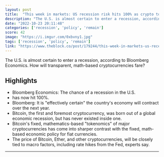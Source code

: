 ```yaml
---
layout: post
title:  "This week in markets: US recession risk hits 100% as crypto tokenomics highlighted"
description: "The U.S. is almost certain to enter a recession, according to Bloomberg Economics. How will transparent, math-based cryptocurrencies fare?"
date: "2022-10-23 20:11:48"
categories: ['recession', 'policy', 'remain']
score: 42
image: "https://i.imgur.com/0xbvny1.jpg"
tags: ['recession', 'policy', 'remain']
link: "https://www.theblock.co/post/179244/this-week-in-markets-us-recession-risk-hits-100-as-crypto-tokenomics-highlighted?utm_source=twitter&amp;utm_medium=social"
---
```


The U.S. is almost certain to enter a recession, according to Bloomberg Economics. How will transparent, math-based cryptocurrencies fare?

## Highlights

- Bloomberg Economics: The chance of a recession in the U.S.
- has now hit 100%.
- Bloomberg: It is "effectively certain" the country's economy will contract over the next year.
- Bitcoin, the first and foremost cryptocurrency, was born out of a global economic recession, but has never existed inside one.
- Bitcoin's fixed, mathematics-based "tokenomics" of major cryptocurrencies has come into sharper contrast with the fixed, math-based economic policy for fiat currencies.
- The price of Bitcoin, Ether, and other cryptocurrencies, will be closely tied to macro factors, including rate hikes from the Fed, experts say.

---
